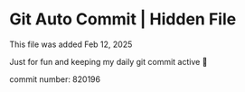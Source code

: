 # Git Auto Commit | Hidden File

This file was added Feb 12, 2025

Just for fun and keeping my daily git commit active 🤪

commit number: 820196
